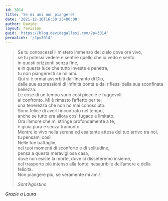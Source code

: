 ```yaml
---
id: 3014
title: 'Se mi ami non piangere!'
date: '2021-12-10T16:30:25+00:00'
author: Davide
layout: revision
guid: 'https://blog.davidegallesi.com/?p=3014'
permalink: '/?p=3014'
---
```


> Se tu conoscessi il mistero immenso del cielo dove ora vivo,  
> se tu potessi vedere e sentire quello che io vedo e sento  
> in questi orizzonti senza fine,  
> e in questa luce che tutto investe e penetra,  
> tu non piangeresti se mi ami.  
> Qui si è ormai assorbiti dall’incanto di Dio,  
> dalle sue espressioni di infinità bontà e dai riflessi della sua sconfinata bellezza.  
> Le cose di un tempo sono così piccole e fuggevoli  
> al confronto. Mi è rimasto l’affetto per te:  
> una tenerezza che non ho mai conosciuto.  
> Sono felice di averti incontrato nel tempo,  
> anche se tutto era allora così fugace e limitato.  
> Ora l’amore che mi stringe profondamente a te,  
> è gioia pura e senza tramonto.  
> Mentre io vivo nella serena ed esaltante attesa del tuo arrivo tra noi,  
> tu pensami così!  
> Nelle tue battaglie,  
> nei tuoi momenti di sconforto e di solitudine,  
> pensa a questa meravigliosa casa,  
> dove non esiste la morte, dove ci disseteremo insieme,  
> nel trasporto più intenso alla fonte inesauribile dell’amore e della felicità.  
> Non piangere più, se veramente mi ami!
> 
> <cite>Sant’Agostino</cite>

*Grazie a Laura*